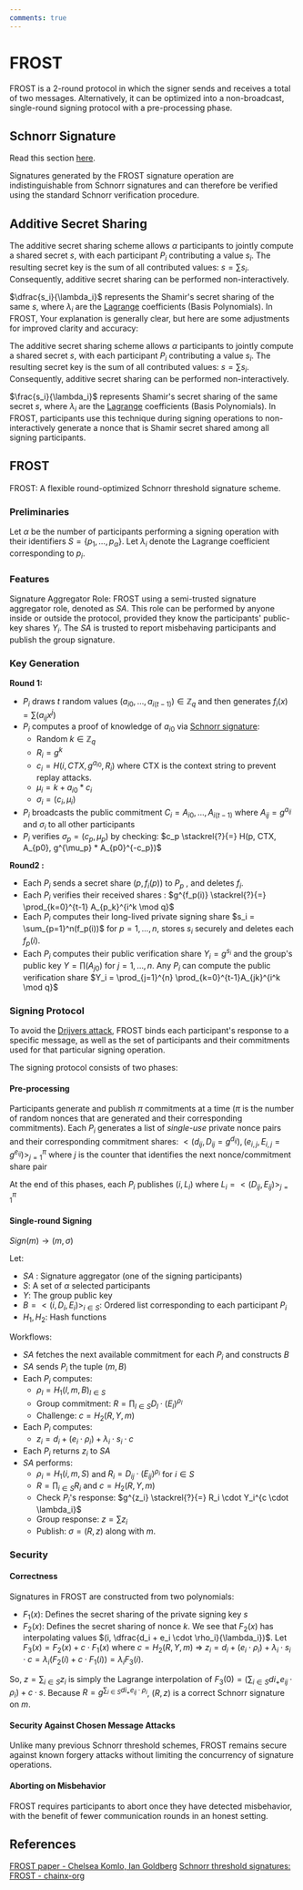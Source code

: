 ```yaml
---
comments: true
---
```


# FROST

FROST is a 2-round protocol in which the signer sends and receives a total of two messages. Alternatively, it can be optimized into a
non-broadcast, single-round signing protocol with a pre-processing phase.

## Schnorr Signature

Read this section [here](./schnorr_signature.md).

Signatures generated by the FROST signature operation are indistinguishable from Schnorr signatures and can therefore be verified
using the standard Schnorr verification procedure.

## Additive Secret Sharing

The additive secret sharing scheme allows $\alpha$ participants to jointly compute a shared secret $s$, with each participant $P_i$
contributing a value $s_i$. The resulting secret key is the sum of all contributed values: $s = \sum s_i$. Consequently, additive
secret sharing can be performed non-interactively.

$\dfrac{s_i}{\lambda_i}$ represents the Shamir's secret sharing of the same $s$, where $\lambda_i$ are the
[Lagrange](./lagrange_interpolation.md) coefficients (Basis Polynomials). In FROST, Your explanation is generally clear, but here are
some adjustments for improved clarity and accuracy:

The additive secret sharing scheme allows $\alpha$ participants to jointly compute a shared secret $s$, with each participant $P_i$
contributing a value $s_i$. The resulting secret key is the sum of all contributed values: $s = \sum s_i$. Consequently, additive
secret sharing can be performed non-interactively.

$\frac{s_i}{\lambda_i}$ represents Shamir's secret sharing of the same secret $s$, where $\lambda_i$ are the
[Lagrange](./lagrange_interpolation.md) coefficients (Basis Polynomials). In FROST, participants use this technique during signing
operations to non-interactively generate a nonce that is Shamir secret shared among all signing participants.

## FROST

FROST: A flexible round-optimized Schnorr threshold signature scheme.

### Preliminaries

Let $\alpha$ be the number of participants performing a signing operation with their identifiers
$S = \lbrace p_1, \dots, p_\alpha \rbrace$. Let $\lambda_i$ denote the Lagrange coefficient corresponding to $p_i$.

### Features

Signature Aggregator Role: FROST using a semi-trusted signature aggregator role, denoted as $SA$. This role can be performed by anyone
inside or outside the protocol, provided they know the participants' public-key shares $Y_i$. The $SA$ is trusted to report
misbehaving participants and publish the group signature.

### Key Generation

**Round 1:**

- $P_i$ draws $t$ random values $(a _ {i0},\dots, a _ {i(t-1)}) \in \mathbb{Z}_q$ and then generates $f_i(x) = \sum(a _ {ij}x ^ j)$
- $P_i$ computes a proof of knowledge of $a_{i0}$ via [Schnorr signature](./schnorr_signature.md):
  - Random $k \in \mathbb{Z}_q$
  - $R_i = g^k$
  - $c_i = H(i, CTX, g^{a_{i0}}, R_i)$ where CTX is the context string to prevent replay attacks.
  - $\mu_i = k + a_{i0} * c_i$
  - $\sigma_i = (c_i, \mu_i)$
- $P_i$ broadcasts the public commitment $C_i = {A_{i0},...,A_{i(t-1)}}$ where $A_{ij} = g^{a_{ij}}$ and $\sigma_i$ to all other
  participants
- $P_i$ verifies $\sigma_p = (c_p, \mu_p)$ by checking:  $c_p \stackrel{?}{=} H(p, CTX, A_{p0}, g^{\mu_p} * A_{p0}^{-c_p})$

**Round2 :**

- Each $P_i$ sends a secret share $(p, f_i(p))$ to $P_p$ , and deletes $f_i$.
- Each $P_i$ verifies their received shares : $g^{f_p(i)} \stackrel{?}{=} \prod_{k=0}^{t-1} A_{p_k}^{i^k \mod q}$
- Each $P_i$ computes their long-lived private signing share $s_i = \sum_{p=1}^n(f_p(i))$ for $p = 1,\dots, n$, stores $s_i$ securely
  and deletes each $f_p(i)$.
- Each $P_i$ computes their public verification share $Y_i = g^{s_i}$ and the group's public key $Y = \prod(A_{j0})$ for
  $j = 1,\dots,n$. Any $P_i$ can compute the public verification share  $Y_i = \prod_{j=1}^{n} \prod_{k=0}^{t-1}A_{jk}^{i^k \mod q}$

### Signing Protocol

To avoid the [Drijvers attack](https://eprint.iacr.org/2018/417), FROST binds each participant's response to a specific message, as
well as the set of participants and their commitments used for that particular signing operation.

The signing protocol consists of two phases:

#### Pre-processing

Participants generate and publish $\pi$ commitments at a time ($\pi$ is the number of random nonces that are generated and their
corresponding commitments).
Each $P_i$ generates a list of *single-use* private nonce pairs and their corresponding commitment shares:
$<(d_{ij}, D_{ij}=g^{d_{ij}}), (e_{i,j}, E_{i, j} = g^{e_{ij}})>_{j=1}^\pi$
where $j$ is the counter that identifies the next nonce/commitment share pair

At the end of this phases, each $P_i$ publishes $(i, L_i)$ where $L_i = <(D_{ij}, E_{ij})>_{j=1}^{\pi}$

#### Single-round Signing

$Sign(m) \to (m, \sigma)$

Let:

- $SA$ : Signature aggregator (one of the signing participants)
- $S$: A set of $\alpha$ selected participants
- $Y$: The group public key
- $B = <(i, D_i, E_i)>_{i \in S}$: Ordered list corresponding to each participant $P_i$
- $H_1, H_2$: Hash functions

Workflows:

- $SA$ fetches the next available commitment for each $P_i$ and constructs $B$
- $SA$ sends $P_i$ the tuple $(m, B)$
- Each $P_i$ computes:
  - $\rho_l = H_1(l, m, B)_{l \in S}$
  - Group commitment: $R = \prod_{l \in S}D_l \cdot (E_l)^{\rho_l}$
  - Challenge: $c = H_2(R, Y, m)$
- Each $P_i$ computes:
  - $z_i = d_i + (e_i \cdot \rho_i) + \lambda_i \cdot s_i \cdot c$
- Each $P_i$ returns $z_i$ to $SA$
- $SA$ performs:
  - $\rho_i = H_1(i, m, S)$ and $R_i = D_{ij} \cdot (E_{ij})^{\rho_i}$ for $i \in S$
  - $R = \prod_{i∈S}R_i$  and $c = H_2(R, Y, m)$
  - Check $P_i$'s response: $g^{z_i} \stackrel{?}{=} R_i \cdot Y_i^{c \cdot \lambda_i}$
  - Group response: $z = \sum z_i$
  - Publish: $\sigma = (R, z)$ along with $m$.

### Security

#### Correctness

Signatures in FROST are constructed from two polynomials:

- $F_1(x)$: Defines the secret sharing of the private signing key $s$
- $F_2(x)$: Defines the secret sharing of nonce $k$.
We see that $F_2(x)$ has interpolating values $(i, \dfrac{d_i + e_i \cdot \rho_i}{\lambda_i})$.
Let $F_3(x) = F_2(x) + c \cdot F_1(x)$ where $c = H_2(R, Y, m)$
=> $z_i = d_i + (e_i\cdot \rho_i) + \lambda_i \cdot s_i \cdot c = \lambda_i(F_2(i) + c \cdot F_1(i)) = \lambda_i F_3(i)$.

So, $z = \sum_{i \in S}z_i$ is simply the Lagrange interpolation of $F_3(0) = (\sum_{i\in S} di_ + e_{ij} · \rho_i) + c · s$. Because
$R= g^{\sum_{i\in S} di_ + e_{ij} · \rho_i}$,  $(R, z)$ is a correct Schnorr signature on $m$.

#### Security Against Chosen Message Attacks

Unlike many previous Schnorr threshold schemes, FROST remains secure against known forgery attacks without limiting the concurrency of
signature operations.

#### Aborting on Misbehavior

FROST requires participants to abort once they have detected misbehavior, with the benefit of fewer communication rounds in an honest
setting.

## References

[FROST paper - Chelsea Komlo, Ian Goldberg](https://eprint.iacr.org/2020/852.pdf)
[Schnorr threshold signatures: FROST - chainx-org](https://github.com/chainx-org/chainx-technical-archive/tree/main/LiuBinXiao/Taproot)
